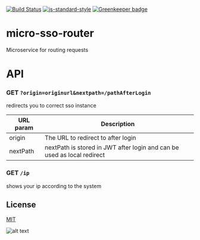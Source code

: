 [![Build Status](https://travis-ci.org/telemark/micro-sso-router.svg?branch=master)](https://travis-ci.org/telemark/micro-sso-router)
[![js-standard-style](https://img.shields.io/badge/code%20style-standard-brightgreen.svg?style=flat)](https://github.com/feross/standard)
[![Greenkeeper badge](https://badges.greenkeeper.io/telemark/micro-sso-router.svg)](https://greenkeeper.io/)

# micro-sso-router

Microservice for routing requests

# API

### GET ```?origin=originurl&nextpath=/pathAfterLogin```

redirects you to correct sso instance

| URL param  | Description                                                             |
|------------|-------------------------------------------------------------------------|
| origin     | The URL to redirect to after login                                      |
| nextPath   | nextPath is stored in JWT after login and can be used as local redirect |

### GET ```/ip```

shows your ip according to the system

## License
[MIT](LICENSE)

![alt text](https://robots.kebabstudios.party/micro-sso-router.png "Robohash image of micro-sso-router")
